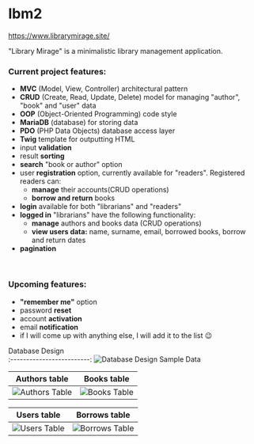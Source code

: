# lbm2

<a>https://www.librarymirage.site/</a>

"Library Mirage" is a minimalistic library management application.

<h3>Current project features:</h3>
<ul>
    <li><b>MVC</b> (Model, View, Controller) architectural pattern</li>
    <li><b>CRUD</b> (Create, Read, Update, Delete) model for managing "author", "book" and "user" data</li>
    <li><b>OOP</b> (Object-Oriented Programming) code style</li>
    <li><b>MariaDB</b> (database) for storing data</li>
    <li><b>PDO</b> (PHP Data Objects) database access layer</li>
    <li><b>Twig</b> template for outputting HTML</li>
    <li>input <b>validation</b></li>
    <li>result <b>sorting</b></li>
    <li><b>search</b> "book or author" option</li>
    <li>user <b>registration</b> option, currently available for "readers". Registered
        readers can:
        <ul>
            <li><b>manage</b> their accounts(CRUD operations)</li>
            <li><b>borrow and return</b> books</li>
        </ul>
    </li>
    <li><b>login</b> available for both "librarians" and "readers"</li>
    <li><b>logged in</b> "librarians" have the following functionality:
        <ul>
            <li> <b>manage</b> authors and books data (CRUD operations)</li>
            <li><b>view users data:</b> name, surname, email, borrowed books, borrow and return dates</li>
        </ul>
    </li>
    <li><b>pagination</b></li>
</ul>
<br>
<h3>Upcoming features:</h3>
<ul>
    <li><b>"remember me"</b> option</li>
    <li>password <b>reset</b></li>
    <li>account <b>activation</b></li>
    <li>email <b>notification</b></li>
    <li>if I will come up with anything else, I will add it to the list &#128521</li>
</ul>

Database  Design           
:-------------------------:
![Database Design](https://user-images.githubusercontent.com/70884391/151834733-10f12f40-6b95-4132-aabb-cc431ad68e79.png) 
Sample Data           

Authors table            |  Books table
:-------------------------:|:-------------------------:
![Authors Table](https://user-images.githubusercontent.com/70884391/151835179-879c12d4-063a-49f9-96b3-e03061b14f2d.png)|![Books Table](https://user-images.githubusercontent.com/70884391/151837554-f14923c6-9ab1-4c1e-aeb3-eddb0fed75ff.png)


Users table            |  Borrows table
:-------------------------:|:-------------------------:
![Users Table](https://user-images.githubusercontent.com/70884391/151835824-b9aa51b6-8daf-48f2-9d65-ac473fd599a5.png)|![Borrows Table](https://user-images.githubusercontent.com/70884391/151837148-507ac06c-bdbb-4c10-9e2a-ae10b129ffff.png)

